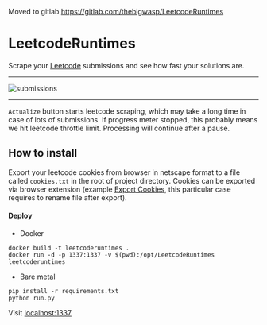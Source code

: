 Moved to gitlab https://gitlab.com/thebigwasp/LeetcodeRuntimes

# LeetcodeRuntimes
Scrape your [Leetcode](https://leetcode.com/) submissions and see how fast your solutions are.
***
![submissions](https://github.com/thebigwasp/LeetcodeRuntimes/assets/17221930/d0a78100-e27d-46c0-92a2-74988f5dbb9e)
***
```Actualize``` button starts leetcode scraping, which may take a long time in case of lots of submissions. If progress meter stopped, this probably means we hit leetcode throttle limit. Processing will continue after a pause.

## How to install
Export your leetcode cookies from browser in netscape format to a file called ```cookies.txt``` in the root of project directory.
Cookies can be exported via browser extension (example [Export Cookies](https://addons.mozilla.org/en-US/firefox/addon/export-cookies-txt/?utm_source=addons.mozilla.org&utm_medium=referral&utm_content=search), this particular case requires to rename file after export).

#### Deploy
* Docker
```
docker build -t leetcoderuntimes .
docker run -d -p 1337:1337 -v $(pwd):/opt/LeetcodeRuntimes leetcoderuntimes
```
* Bare metal
```
pip install -r requirements.txt
python run.py
```
Visit [localhost:1337](http://localhost:1337)

